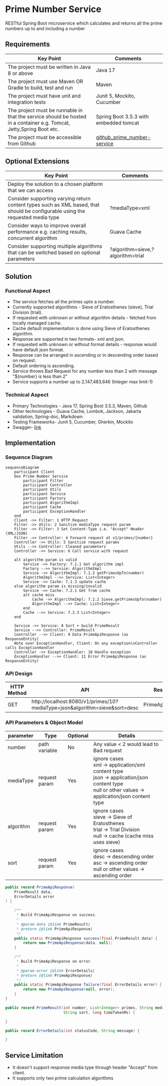 # Prime Number Service

RESTful Spring Boot microservice which calculates and returns all the prime numbers up to and
including a number

## Requirements

| Key Point                                                                                                            | Comments                                                                                   |
|----------------------------------------------------------------------------------------------------------------------|--------------------------------------------------------------------------------------------|
| The project must be written in Java 8 or above                                                                       | Java 17                                                                                    |
| The project must use Maven OR Gradle to build, test and run                                                          | Maven                                                                                      |
| The project must have unit and integration tests                                                                     | Junit 5, Mockito, Cucumber                                                                 |
| The project must be runnable in that the service should be hosted in a container e.g. Tomcat, Jetty,Spring Boot etc. | Spring Boot 3.5.3 with embedded tomcat                                                     |
| The project must be accessible from Github                                                                           | [github_prime_number-service](https://github.com/latenightcoder1/prime-number-service.git) |

## Optional Extensions

| Key Point                                                                                                                      | Comments                          |
|--------------------------------------------------------------------------------------------------------------------------------|-----------------------------------|
| Deploy the solution to a chosen platform that we can access                                                                    |                                   |
| Consider supporting varying return content types such as XML based, that should be configurable using the requested media type | ?mediaType=xml                    |
| Consider ways to improve overall performance e.g. caching results, concurrent algorithm                                        | Guava Cache                       |
| Consider supporting multiple algorithms that can be switched based on optional parameters                                      | ?algorithm=sieve,?algorithm=trial |

## Solution

### Functional Aspect

- The service fetches all the primes upto a number.
- Currently supported algorithms - Sieve of Eratosthenes (sieve), Trial Division (trial).
- If requested with unknown or without algorithm details - fetched from locally managed cache.
- Cache default implementation is done using Sieve of Eratosthenes algorithm.
- Response are supported in two formats- xml and json.
- If requested with unknown or without format details - response would have default json format.
- Response can be arranged in ascending or in descending order based on request.
- Default ordering is ascending.
- Service throws Bad Request for any number less than 2 with message "${number} is less than 2"
- Service supports a number up to 2,147,483,646 (Integer max limit-1)

### Technical Aspect

- Primary Technologies - Java 17, Spring Boot 3.5.3, Maven, Github
- Other technologies - Guava Cache, Lombok, Jackson, Jakarta validation, Spring-doc, Markdown
- Testing Frameworks- Junit 5, Cucumber, Gherkin, Mockito
- Swagger- [link](http://localhost:8080/swagger-ui/index.html)

## Implementation

### Sequence Diagram

```mermaid
sequenceDiagram
    participant Client
    box Prime Number Service
        participant Filter
        participant Controller
        participant Utils
        participant Service
        participant Factory
        participant AlgorithmImpl
        participant Cache
        participant ExceptionHandler
    end
    Client ->> Filter: 1 HTTP Request
    Filter ->> Utils: 2 Sanitize mediaType request param
    Filter ->> Filter: 3 Set Content-Type i.e. "Accept" Header (XML/JSON)
    Filter ->> Controller: 4 Forward request at v1/primes/{number}
    Controller ->> Utils: 5 Sanitize request params
    Utils -->> Controller: Cleaned parameters
    Controller ->> Service: 6 Call service with request

    alt algorithm param is valid
        Service ->> Factory: 7.1.1 Get algorithm impl
        Factory -->> Service: AlgorithmImpl
        Service ->> AlgorithmImpl: 7.1.2 getPrimesUpTo(number)
        AlgorithmImpl -->> Service: List<Integer>
        Service ->> Cache: 7.1.3 update cache
    else algorithm param is missing/invalid
        Service ->> Cache: 7.2.1 Get from cache
        alt cache miss
            Cache ->> AlgorithmImpl: 7.2.2 Sieve.getPrimesUpTo(number)
            AlgorithmImpl -->> Cache: List<Integer>
        end
        Cache -->> Service: 7.2.3 List<Integer>
    end

    Service ->> Service: 8 Sort + build PrimeResult
    Service -->> Controller: PrimeResult
    Controller -->> Client: 9 Data PrimeApiResponse (as ResponseEntity)
    Note over ExceptionHandler, Client: On any exception\nController calls ExceptionHandler
    Controller ->> ExceptionHandler: 10 Handle exception
    ExceptionHandler -->> Client: 11 Error PrimeApiResponse (as ResponseEntity)
```

### API Design

| HTTP Method | API                                                                         | Response         |
|-------------|-----------------------------------------------------------------------------|------------------|
| GET         | http://localhost:8080/v1/primes/10?mediaType=json&algorithm=sieve&sort=desc | PrimeApiResponse |

### API Parameters & Object Model

| parameter | Type          | Optional | Details                                                                                                                                                  |
|-----------|---------------|----------|----------------------------------------------------------------------------------------------------------------------------------------------------------|
| number    | path variable | No       | Any value < 2 would lead to Bad request                                                                                                                  |
| mediaType | request param | Yes      | ignore cases<br> xml -> application/xml content type<br> json -> application/json content type<br> null or other values -> application/json content type |
| algorithm | request param | Yes      | ignore cases<br> sieve -> Sieve of Eratosthenes<br> trial -> Trial Division<br> null -> cache (cache miss uses sieve)                                    |
| sort      | request param | Yes      | ignore cases<br> desc -> descending order<br> asc -> ascending order<br> null or other values ->  ascending order                                        |

```java
public record PrimeApiResponse(
    PrimeResult data,
    ErrorDetails error
) {

    /**
     * Build PrimeApiResponse on success.
     *
     * @param data {@link PrimeResult}
     * @return {@link PrimeApiResponse}
     */
    public static PrimeApiResponse success(final PrimeResult data) {
        return new PrimeApiResponse(data, null);
    }

    /**
     * Build PrimeApiResponse on error.
     *
     * @param error {@link ErrorDetails}
     * @return {@link PrimeApiResponse}
     */
    public static PrimeApiResponse failure(final ErrorDetails error) {
        return new PrimeApiResponse(null, error);
    }
}

public record PrimeResult(int number, List<Integer> primes, String mediaType, String algorithm,
                          String sort, long timeTakenMs) {

}

public record ErrorDetails(int statusCode, String message) {

}
```

## Service Limitation

- It doesn't support response media type through header "Accept" from client.
- It supports only two prime calculation algorithms